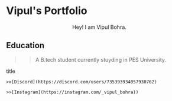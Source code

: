# Vipul's Portfolio
<center>
Hey! I am Vipul Bohra.  
  
</center>

## Education

>>A B.tech student currently stuyding in PES University.

 <title>If you wanna contact me:</title>title

    >>[Discord](https://discord.com/users/735393934057930762)  
    
    >>[Instagram](https://instagram.com/_vipul_bohra))
    
